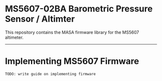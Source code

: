 # MS5607-02BA Barometric Pressure Sensor / Altimter
This repository contains the MASA firmware library for the MS5607 altimeter.


---


# Implementing MS5607 Firmware
`TODO: write guide on implementing firmware`